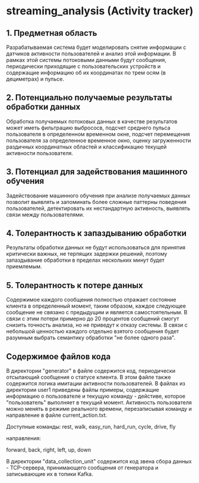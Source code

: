 # streaming_analysis (Activity tracker)
## 1. Предметная область
Разрабатываемая система будет моделировать снятие информации с датчиков активности пользователей и анализ этой информации. В рамках этой системы потоковыми данными будут сообщения, периодически приходящие с пользовательских устройств и содержащие информацию об их координатах по трем осям (в дециметрах) и пульсе.

## 2. Потенциально получаемые результаты обработки данных
Обработка получаемых потоковых данных в качестве результатов может иметь фильтрацию выбрососв, подсчет среднего пульса пользователя в определенном временном окне, подсчет перемещения пользователя за определенное временное окно, оценку загруженности раздичных координатных областей и классификацию текущей активности пользователя.

## 3. Потенциал для задействования машинного обучения
Задействование машинного обучения при анализе получаемых данных позволит выявлять и запоминать более сложные паттерны поведения пользователей, детектировать их нестандартную активность, выявлять связи между пользователями.

## 4. Толерантность к запаздыванию обработки
Результаты обработки данных не будут использоваться для принятия критически важных, не терпящих задержки решений, поэтому запаздывание обработки в пределах нескольких минут будет приемлемым. 

## 5. Толерантность к потере данных
Содержимое каждого сообщения полностью отражает состояние клиента в определенный момент, таким образом, каждое следующее сообщение не связано с предыдущим и является самостоятельным. В связи с этим потери примерно до 20 процентов сообщений смогут снизить точность анализа, но не приведут к отказу системы. В связи с небольшой ценностью каждого отдельно взятого сообщения будет разумным выбрать семантику обработки "не более одного раза".

## Содержимое файлов кода
В директории "generator" в файле содержится код, периодически отсылающий сообщения о статусе клиента. В этом файле также содержится логика имитации активности пользователей. В файлах из директории user1 приведены файлы примеры, содержащие информацию о пользователе и текущую команду - дейстиве, которое "пользователь" выполняет в текущий момент. Активность пользователя можно менять в режиме реального времени, перезаписывая команду и направление в файле current_action.txt.

Доступные команды:
rest, walk, easy_run, hard_run, cycle, drive, fly

направления:

forward, back, right, left, up, down

В директории "data_collection_unit" содержится код звена сбора данных - TCP-сервера, принимающего сообщения от генератора и записывающие их в топики Kafka.
